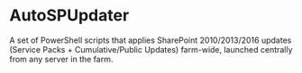 # AutoSPUpdater
A set of PowerShell scripts that applies SharePoint 2010/2013/2016 updates (Service Packs + Cumulative/Public Updates) farm-wide, launched centrally from any server in the farm.
